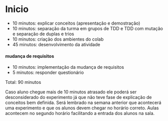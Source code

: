 # Inicio
  

- 10 minutos: explicar conceitos (apresentação e demostração)
- 10 minutos: separação da turma em grupos de TDD e TDD com mutação e separação de duplas e trios
- 10 minutos: criação dos ambientes do colab
- 45 minutos: desenvolvimento da atividade
#### mudança de requisitos
- 10 minutos: implementação da mudança de requisitos
- 5 minutos: responder questionário

Total: 90 minutos

Caso aluno chegue mais de 10 minutos atrasado ele poderá ser desconsiderado do experimento já que não teve fase de explicação de conceitos bem definida. Será lembrado na semana anterior que acontecerá uma experimento e que os alunos devem chegar no horário correto. Aulas acontecem no segundo horário facilitando a entrada dos alunos na sala.
